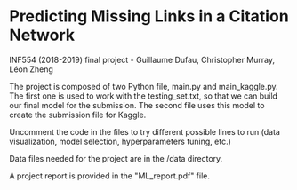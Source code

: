 # Predicting Missing Links in a Citation Network

INF554 (2018-2019) final project - Guillaume Dufau, Christopher Murray, Léon Zheng

The project is composed of two Python file, main.py and main_kaggle.py. The first one is used to work with the testing_set.txt, so that we can build our final model for the submission. The second file uses this model to create the submission file for Kaggle.

Uncomment the code in the files to try different possible lines to run (data visualization, model selection, hyperparameters tuning, etc.)

Data files needed for the project are in the /data directory.

A project report is provided in the "ML_report.pdf" file.  